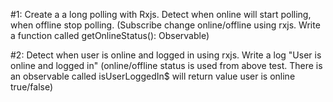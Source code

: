 #1: Create a a long polling with Rxjs. Detect when online will start polling, when offline stop polling. (Subscribe change online/offline using rxjs. 
Write a function called getOnlineStatus(): Observable<boolean>)

#2: Detect when user is online and logged in using rxjs. Write a log "User is online and logged in" (online/offline status is used from above test. 
There is an observable called isUserLoggedIn$ will return value user is online true/false)